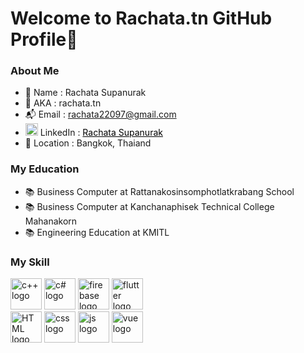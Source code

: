 # Welcome to Rachata.tn GitHub Profile👋

### About Me
- 📌 Name : Rachata Supanurak
- 👾 AKA : rachata.tn
- 📬 Email : rachata22097@gmail.com
- <img src="https://upload.wikimedia.org/wikipedia/commons/thumb/c/ca/LinkedIn_logo_initials.png/600px-LinkedIn_logo_initials.png?20140125013055" height="20" width="20" alt="c++ logo"/> LinkedIn : <a href="https://www.linkedin.com/in/rachata-supanurak/" style="color: black;">Rachata Supanurak</a>
-  🏢 Location : Bangkok, Thaiand

### My Education
- 📚 Business Computer at Rattanakosinsomphotlatkrabang School
- 📚 Business Computer at Kanchanaphisek Technical College Mahanakorn
- 📚 Engineering Education at KMITL

### My Skill

<div align="left">
<!-- <img src="https://upload.wikimedia.org/wikipedia/commons/thumb/a/af/Adobe_Photoshop_CC_icon.svg/2101px-Adobe_Photoshop_CC_icon.svg.png"   height="50" width="50" alt="PS logo"/>
<img src="https://upload.wikimedia.org/wikipedia/commons/thumb/f/f5/Affinity_Photo_V2_icon.svg/2048px-Affinity_Photo_V2_icon.svg.png" height="50" width="50" alt="AfPhoto logo"/>
<img src="https://upload.wikimedia.org/wikipedia/commons/thumb/9/90/DaVinci_Resolve_17_logo.svg/1200px-DaVinci_Resolve_17_logo.svg.png" height="50" width="50" alt="Davinchi logo"/> -->
<img src="https://cdn.freebiesupply.com/logos/large/2x/c-logo-svg-vector.svg" height="50" width="50" alt="c++ logo"/>
<img src="https://cdn.jsdelivr.net/gh/devicons/devicon/icons/csharp/csharp-original.svg" height="50" width="50" alt="c# logo"/>
<img src="https://upload.wikimedia.org/wikipedia/commons/thumb/c/c3/Python-logo-notext.svg/1869px-Python-logo-notext.svg.png" height="50" width="50" alt="firebase logo"/>
<img src="https://github.com/RachataS/RachataS/assets/115066261/ea5e7087-bcd4-46a4-a8e5-52535e9cc147" height="50" width="50" alt="flutter logo"/><br>
<!-- <img src="https://upload.wikimedia.org/wikipedia/commons/thumb/9/9a/Laravel.svg/985px-Laravel.svg.png" height="50" width="50" alt="laravel logo"/> -->
<img src="https://www.w3.org/html/logo/downloads/HTML5_Badge_512.png" height="50" width="50" alt="HTML logo"/>
<img src="https://upload.wikimedia.org/wikipedia/commons/d/d5/CSS3_logo_and_wordmark.svg" height="50" width="50" alt="css logo"/>
<img src="https://upload.wikimedia.org/wikipedia/commons/thumb/6/6a/JavaScript-logo.png/800px-JavaScript-logo.png" height="50" width="50" alt="js logo"/>
<img src="https://upload.wikimedia.org/wikipedia/commons/thumb/9/95/Vue.js_Logo_2.svg/2367px-Vue.js_Logo_2.svg.png" height="50" width="50" alt="vue logo"/>

</div>
<!--
**RachataS/RachataS** is a ✨ _special_ ✨ repository because its `README.md` (this file) appears on your GitHub profile.

Here are some ideas to get you started:

- 🔭 I’m currently working on ...
- 🌱 I’m currently learning ...
- 👯 I’m looking to collaborate on ...
- 🤔 I’m looking for help with ...
- 💬 Ask me about ...
- 📫 How to reach me: ...
- 😄 Pronouns: ...
- ⚡ Fun fact: ...
-->
